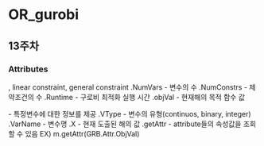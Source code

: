 # OR_gurobi

## 13주차
### Attributes
<model attributes> , linear constraint, general constraint
.NumVars - 변수의 수
.NumConstrs - 제약조건의 수
.Runtime - 구로비 최적화 실행 시간
.objVal - 현재해의 목적 함수 값

<variable attributes>
- 특정변수에 대한 정보를 제공
.VType - 변수의 유형(continuos, binary, integer)
.VarName - 변수명
.X - 현재 도출된 해의 값
.getAttr - attribute들의 속성값을 조회할 수 있음 EX) m.getAttr(GRB.Attr.ObjVal)
